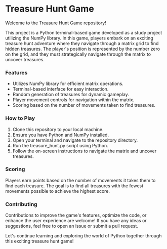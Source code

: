 # Treasure Hunt Game
Welcome to the Treasure Hunt Game repository!

This project is a Python terminal-based game developed as a study project utilizing the NumPy library. In this game, players embark on an exciting treasure hunt adventure where they navigate through a matrix grid to find hidden treasures. The player's position is represented by the number zero on the grid, and they must strategically navigate through the matrix to uncover treasures.

### Features
- Utilizes NumPy library for efficient matrix operations.
- Terminal-based interface for easy interaction.
- Random generation of treasures for dynamic gameplay.
- Player movement controls for navigation within the matrix.
- Scoring based on the number of movements taken to find treasures.

  
### How to Play
1. Clone this repository to your local machine.
2. Ensure you have Python and NumPy installed.
3. Open your terminal and navigate to the repository directory.
4. Run the treasure_hunt.py script using Python.
5. Follow the on-screen instructions to navigate the matrix and uncover treasures.


### Scoring
Players earn points based on the number of movements it takes them to find each treasure. The goal is to find all treasures with the fewest movements possible to achieve the highest score.

### Contributing
Contributions to improve the game's features, optimize the code, or enhance the user experience are welcome! If you have any ideas or suggestions, feel free to open an issue or submit a pull request.

Let's continue learning and exploring the world of Python together through this exciting treasure hunt game!


